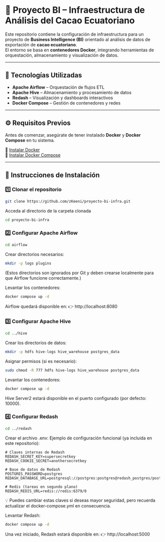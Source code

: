 # 🌱 Proyecto BI – Infraestructura de Análisis del Cacao Ecuatoriano

Este repositorio contiene la configuración de infraestructura para un proyecto de **Business Intelligence (BI)** orientado al análisis de datos de exportación de **cacao ecuatoriano**.  
El entorno se basa en **contenedores Docker**, integrando herramientas de orquestación, almacenamiento y visualización de datos.

---

## 🧰 Tecnologías Utilizadas

- **Apache Airflow** – Orquestación de flujos ETL  
- **Apache Hive** – Almacenamiento y procesamiento de datos  
- **Redash** – Visualización y dashboards interactivos  
- **Docker Compose** – Gestión de contenedores y redes  

---

## ⚙️ Requisitos Previos

Antes de comenzar, asegúrate de tener instalado **Docker** y **Docker Compose** en tu sistema.

📘 [Instalar Docker](https://docs.docker.com/get-docker/)  
📘 [Instalar Docker Compose](https://docs.docker.com/compose/install/)

---

## 🚀 Instrucciones de Instalación

### 1️⃣ Clonar el repositorio
```bash
git clone https://github.com/zKeeni/proyecto-bi-infra.git
```
Acceda al directorio de la carpeta clonada
```bash
cd proyecto-bi-infra
```
### 2️⃣ Configurar Apache Airflow
```bash
cd airflow
```

Crear directorios necesarios:
```bash
mkdir -p logs plugins
```
(Estos directorios son ignorados por Git y deben crearse localmente para que Airflow funcione correctamente.)

Levantar los contenedores:
```bash
docker compose up -d
```

Airflow quedará disponible en:
👉 http://localhost:8080

### 3️⃣ Configurar Apache Hive
```bash
cd ../hive
```

Crear los directorios de datos:
```bash
mkdir -p hdfs hive-logs hive_warehouse postgres_data
```

Asignar permisos (si es necesario):
```bash
sudo chmod -R 777 hdfs hive-logs hive_warehouse postgres_data
```

Levantar los contenedores:
```bash
docker compose up -d
```

Hive Server2 estará disponible en el puerto configurado (por defecto: 10000).

### 4️⃣ Configurar Redash
```bash
cd ../redash
```

Crear el archivo .env:
Ejemplo de configuración funcional (ya incluida en este repositorio):

```env
# Claves internas de Redash
REDASH_SECRET_KEY=supersecretkey
REDASH_COOKIE_SECRET=anothersecretkey

# Base de datos de Redash
POSTGRES_PASSWORD=postgres
REDASH_DATABASE_URL=postgresql://postgres:postgres@redash_postgres/postgres

# Redis (tareas en segundo plano)
REDASH_REDIS_URL=redis://redis:6379/0
```

💡 Puedes cambiar estas claves si deseas mayor seguridad, pero recuerda actualizar el docker-compose.yml en consecuencia.

Levantar Redash:
```bash
docker compose up -d
```

Una vez iniciado, Redash estará disponible en:
👉 http://localhost:5000
